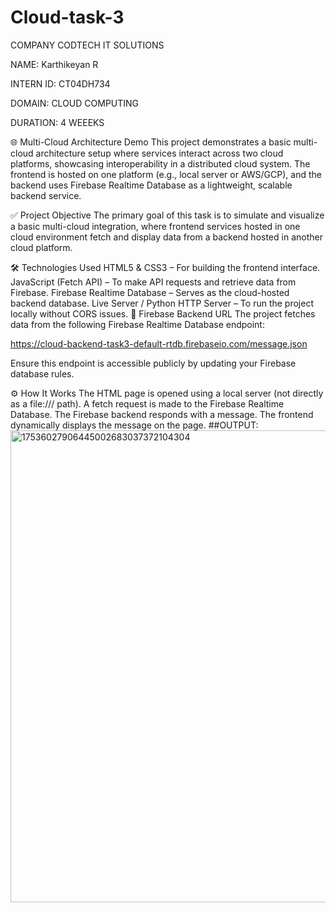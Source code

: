 # Cloud-task-3
COMPANY CODTECH IT SOLUTIONS

NAME: Karthikeyan R 

INTERN ID: CT04DH734

DOMAIN: CLOUD COMPUTING

DURATION: 4 WEEEKS


🌐 Multi-Cloud Architecture Demo
This project demonstrates a basic multi-cloud architecture setup where services interact across two cloud platforms, showcasing interoperability in a distributed cloud system. The frontend is hosted on one platform (e.g., local server or AWS/GCP), and the backend uses Firebase Realtime Database as a lightweight, scalable backend service.

✅ Project Objective
The primary goal of this task is to simulate and visualize a basic multi-cloud integration, where frontend services hosted in one cloud environment fetch and display data from a backend hosted in another cloud platform.

🛠️ Technologies Used
HTML5 & CSS3 – For building the frontend interface.
JavaScript (Fetch API) – To make API requests and retrieve data from Firebase.
Firebase Realtime Database – Serves as the cloud-hosted backend database.
Live Server / Python HTTP Server – To run the project locally without CORS issues.
🔗 Firebase Backend URL
The project fetches data from the following Firebase Realtime Database endpoint:

https://cloud-backend-task3-default-rtdb.firebaseio.com/message.json

Ensure this endpoint is accessible publicly by updating your Firebase database rules.

⚙️ How It Works
The HTML page is opened using a local server (not directly as a file:/// path).
A fetch request is made to the Firebase Realtime Database.
The Firebase backend responds with a message.
The frontend dynamically displays the message on the page.
##OUTPUT:
<img width="1514" height="755" alt="17536027906445002683037372104304" src="https://github.com/user-attachments/assets/85670a7d-bc2e-47e5-8519-14fd23113ada" />

